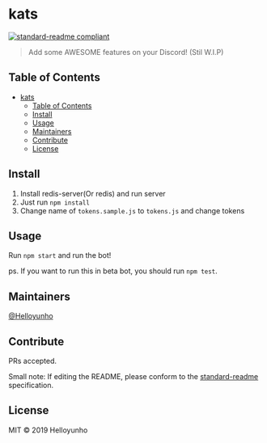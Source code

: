 # kats

[![standard-readme compliant](https://img.shields.io/badge/standard--readme-OK-green.svg?style=flat-square)](https://github.com/RichardLitt/standard-readme)

> Add some AWESOME features on your Discord! (Stil W.I.P)

## Table of Contents

- [kats](#kats)
  - [Table of Contents](#table-of-contents)
  - [Install](#install)
  - [Usage](#usage)
  - [Maintainers](#maintainers)
  - [Contribute](#contribute)
  - [License](#license)

## Install

1. Install redis-server(Or redis) and run server
2. Just run `npm install`
3. Change name of `tokens.sample.js` to `tokens.js` and change tokens

## Usage

Run `npm start` and run the bot!

ps. If you want to run this in beta bot, you should run `npm test`.

## Maintainers

[@Helloyunho](https://github.com/Helloyunho)

## Contribute

PRs accepted.

Small note: If editing the README, please conform to the [standard-readme](https://github.com/RichardLitt/standard-readme) specification.

## License

MIT © 2019 Helloyunho
